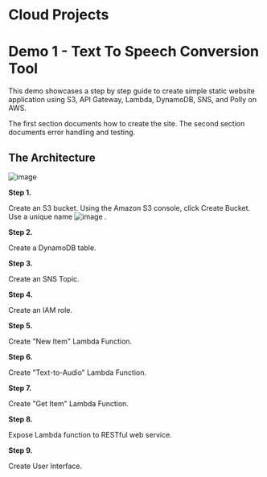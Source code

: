 # Cloud Projects

# Demo 1 - Text To Speech Conversion Tool
This demo showcases a step by step guide to create simple static website application using S3, API Gateway, Lambda, DynamoDB, SNS, and Polly on AWS.

The first section documents how to create the site. The second section documents error handling and testing.

## The Architecture
![image](https://github.com/AdamWagstaff/Cloud/assets/137490172/7cf4e115-6174-4f91-ac03-91a7be83cd97)

**Step 1.**

Create an S3 bucket. Using the Amazon S3 console, click Create Bucket. Use a unique name ![image](https://github.com/AdamWagstaff/Cloud/assets/137490172/25a35410-d2c3-43bf-a7d1-44aab08de681) . 

**Step 2.**

Create a DynamoDB table. 

**Step 3.**

Create an SNS Topic.

**Step 4.**

Create an IAM role.

**Step 5.**

Create "New Item" Lambda Function.

**Step 6.**

Create "Text-to-Audio" Lambda Function.

**Step 7.**

Create "Get Item" Lambda Function.

**Step 8.**

Expose Lambda function to RESTful web service.

**Step 9.**

Create User Interface.



